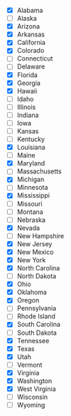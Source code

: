 
- [x] Alabama
- [ ] Alaska
- [x] Arizona
- [x] Arkansas
- [x] California
- [x] Colorado
- [ ] Connecticut
- [ ] Delaware
- [x] Florida
- [x] Georgia
- [x] Hawaii
- [ ] Idaho
- [ ] Illinois
- [ ] Indiana
- [ ] Iowa
- [ ] Kansas
- [ ] Kentucky
- [x] Louisiana
- [ ] Maine
- [x] Maryland
- [ ] Massachusetts
- [x] Michigan
- [ ] Minnesota
- [x] Mississippi
- [ ] Missouri
- [ ] Montana
- [ ] Nebraska
- [x] Nevada
- [ ] New Hampshire
- [x] New Jersey
- [x] New Mexico
- [x] New York
- [x] North Carolina
- [ ] North Dakota
- [x] Ohio
- [x] Oklahoma
- [x] Oregon
- [ ] Pennsylvania
- [ ] Rhode Island
- [x] South Carolina
- [ ] South Dakota
- [x] Tennessee
- [x] Texas
- [x] Utah
- [ ] Vermont
- [x] Virginia
- [x] Washington
- [x] West Virginia
- [ ] Wisconsin
- [ ] Wyoming